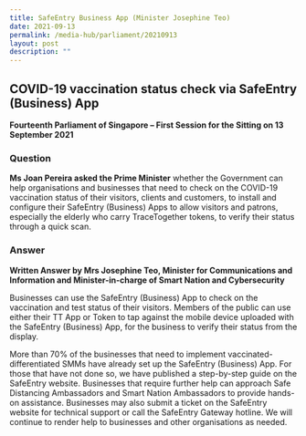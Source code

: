 ```yaml
---
title: SafeEntry Business App (Minister Josephine Teo)
date: 2021-09-13
permalink: /media-hub/parliament/20210913
layout: post
description: ""
---
```



## COVID-19 vaccination status check via SafeEntry (Business) App

**Fourteenth Parliament of Singapore – First Session for the Sitting on 13 September 2021**

### Question

**Ms Joan Pereira asked the Prime Minister** whether the Government can help organisations and businesses that need to check on the COVID-19 vaccination status of their visitors, clients and customers, to install and configure their SafeEntry (Business) Apps to allow visitors and patrons, especially the elderly who carry TraceTogether tokens, to verify their status through a quick scan.

### Answer

**Written Answer by Mrs Josephine Teo, Minister for Communications and Information and Minister-in-charge of Smart Nation and Cybersecurity**

Businesses can use the SafeEntry (Business) App to check on the vaccination and test status of their visitors. Members of the public can use either their TT App or Token to tap against the mobile device uploaded with the SafeEntry (Business) App, for the business to verify their status from the display.

More than 70% of the businesses that need to implement vaccinated-differentiated SMMs have already set up the SafeEntry (Business) App. For those that have not done so, we have published a step-by-step guide on the SafeEntry website. Businesses that require further help can approach Safe Distancing Ambassadors and Smart Nation Ambassadors to provide hands-on assistance. Businesses may also submit a ticket on the SafeEntry website for technical support or call the SafeEntry Gateway hotline. We will continue to render help to businesses and other organisations as needed.